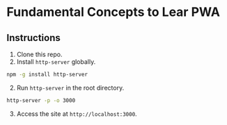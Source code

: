 # Fundamental Concepts to Lear PWA

## Instructions

1. Clone this repo.
2. Install `http-server` globally.

```bash
npm -g install http-server
```

2. Run `http-server` in the root directory.

```bash
http-server -p -o 3000
```

3. Access the site at `http://localhost:3000`.
